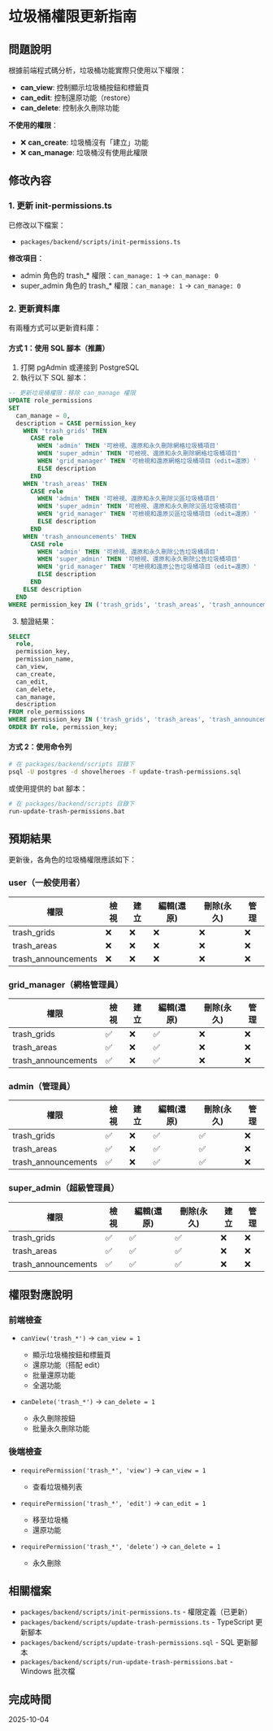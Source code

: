 # 垃圾桶權限更新指南

## 問題說明

根據前端程式碼分析，垃圾桶功能實際只使用以下權限：
- **can_view**: 控制顯示垃圾桶按鈕和標籤頁
- **can_edit**: 控制還原功能（restore）
- **can_delete**: 控制永久刪除功能

**不使用的權限**：
- ❌ **can_create**: 垃圾桶沒有「建立」功能
- ❌ **can_manage**: 垃圾桶沒有使用此權限

## 修改內容

### 1. 更新 init-permissions.ts

已修改以下檔案：
- `packages/backend/scripts/init-permissions.ts`

**修改項目**：
- admin 角色的 trash_* 權限：`can_manage: 1` → `can_manage: 0`
- super_admin 角色的 trash_* 權限：`can_manage: 1` → `can_manage: 0`

### 2. 更新資料庫

有兩種方式可以更新資料庫：

#### 方式 1：使用 SQL 腳本（推薦）

1. 打開 pgAdmin 或連接到 PostgreSQL
2. 執行以下 SQL 腳本：

```sql
-- 更新垃圾桶權限：移除 can_manage 權限
UPDATE role_permissions
SET
  can_manage = 0,
  description = CASE permission_key
    WHEN 'trash_grids' THEN
      CASE role
        WHEN 'admin' THEN '可檢視、還原和永久刪除網格垃圾桶項目'
        WHEN 'super_admin' THEN '可檢視、還原和永久刪除網格垃圾桶項目'
        WHEN 'grid_manager' THEN '可檢視和還原網格垃圾桶項目（edit=還原）'
        ELSE description
      END
    WHEN 'trash_areas' THEN
      CASE role
        WHEN 'admin' THEN '可檢視、還原和永久刪除災區垃圾桶項目'
        WHEN 'super_admin' THEN '可檢視、還原和永久刪除災區垃圾桶項目'
        WHEN 'grid_manager' THEN '可檢視和還原災區垃圾桶項目（edit=還原）'
        ELSE description
      END
    WHEN 'trash_announcements' THEN
      CASE role
        WHEN 'admin' THEN '可檢視、還原和永久刪除公告垃圾桶項目'
        WHEN 'super_admin' THEN '可檢視、還原和永久刪除公告垃圾桶項目'
        WHEN 'grid_manager' THEN '可檢視和還原公告垃圾桶項目（edit=還原）'
        ELSE description
      END
    ELSE description
  END
WHERE permission_key IN ('trash_grids', 'trash_areas', 'trash_announcements');
```

3. 驗證結果：

```sql
SELECT
  role,
  permission_key,
  permission_name,
  can_view,
  can_create,
  can_edit,
  can_delete,
  can_manage,
  description
FROM role_permissions
WHERE permission_key IN ('trash_grids', 'trash_areas', 'trash_announcements')
ORDER BY role, permission_key;
```

#### 方式 2：使用命令列

```bash
# 在 packages/backend/scripts 目錄下
psql -U postgres -d shovelheroes -f update-trash-permissions.sql
```

或使用提供的 bat 腳本：
```bash
# 在 packages/backend/scripts 目錄下
run-update-trash-permissions.bat
```

## 預期結果

更新後，各角色的垃圾桶權限應該如下：

### user（一般使用者）
| 權限 | 檢視 | 建立 | 編輯(還原) | 刪除(永久) | 管理 |
|------|------|------|-----------|-----------|------|
| trash_grids | ❌ | ❌ | ❌ | ❌ | ❌ |
| trash_areas | ❌ | ❌ | ❌ | ❌ | ❌ |
| trash_announcements | ❌ | ❌ | ❌ | ❌ | ❌ |

### grid_manager（網格管理員）
| 權限 | 檢視 | 建立 | 編輯(還原) | 刪除(永久) | 管理 |
|------|------|------|-----------|-----------|------|
| trash_grids | ✅ | ❌ | ✅ | ❌ | ❌ |
| trash_areas | ✅ | ❌ | ✅ | ❌ | ❌ |
| trash_announcements | ✅ | ❌ | ✅ | ❌ | ❌ |

### admin（管理員）
| 權限 | 檢視 | 建立 | 編輯(還原) | 刪除(永久) | 管理 |
|------|------|------|-----------|-----------|------|
| trash_grids | ✅ | ❌ | ✅ | ✅ | ❌ |
| trash_areas | ✅ | ❌ | ✅ | ✅ | ❌ |
| trash_announcements | ✅ | ❌ | ✅ | ✅ | ❌ |

### super_admin（超級管理員）
| 權限 | 檢視 | 編輯(還原) | 刪除(永久) | 建立 | 管理 |
|------|------|-----------|-----------|------|------|
| trash_grids | ✅ | ✅ | ✅ | ❌ | ❌ |
| trash_areas | ✅ | ✅ | ✅ | ❌ | ❌ |
| trash_announcements | ✅ | ✅ | ✅ | ❌ | ❌ |

## 權限對應說明

### 前端檢查
- `canView('trash_*')` → `can_view = 1`
  - 顯示垃圾桶按鈕和標籤頁
  - 還原功能（搭配 edit）
  - 批量還原功能
  - 全選功能

- `canDelete('trash_*')` → `can_delete = 1`
  - 永久刪除按鈕
  - 批量永久刪除功能

### 後端檢查
- `requirePermission('trash_*', 'view')` → `can_view = 1`
  - 查看垃圾桶列表

- `requirePermission('trash_*', 'edit')` → `can_edit = 1`
  - 移至垃圾桶
  - 還原功能

- `requirePermission('trash_*', 'delete')` → `can_delete = 1`
  - 永久刪除

## 相關檔案

- `packages/backend/scripts/init-permissions.ts` - 權限定義（已更新）
- `packages/backend/scripts/update-trash-permissions.ts` - TypeScript 更新腳本
- `packages/backend/scripts/update-trash-permissions.sql` - SQL 更新腳本
- `packages/backend/scripts/run-update-trash-permissions.bat` - Windows 批次檔

## 完成時間
2025-10-04
